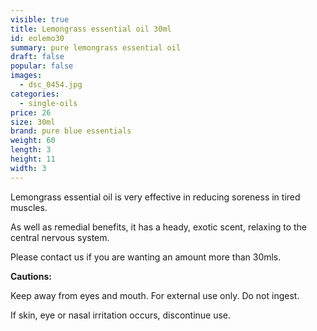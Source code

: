 ```yaml
---
visible: true
title: Lemongrass essential oil 30ml
id: eolemo30
summary: pure lemongrass essential oil
draft: false
popular: false
images:
  - dsc_0454.jpg
categories:
  - single-oils
price: 26
size: 30ml
brand: pure blue essentials
weight: 60
length: 3
height: 11
width: 3
---
```

Lemongrass essential oil is very effective in reducing soreness in tired muscles. 

As well as remedial benefits, it has a heady, exotic scent, relaxing to the central nervous system.

Please contact us if you are wanting an amount more than 30mls.

**Cautions:**

Keep away from eyes and mouth. For external use only. Do not ingest.

If skin, eye or nasal irritation occurs, discontinue use.